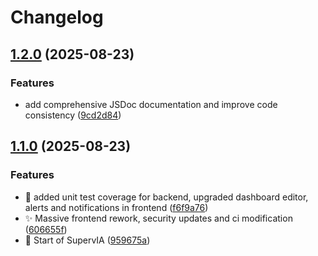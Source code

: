 # Changelog

## [1.2.0](https://github.com/Tadayoshi123/SupervIA/compare/db-service-v1.1.0...db-service-v1.2.0) (2025-08-23)


### Features

* add comprehensive JSDoc documentation and improve code consistency ([9cd2d84](https://github.com/Tadayoshi123/SupervIA/commit/9cd2d84369aad2ae92e03492109bb436d890c7b2))

## [1.1.0](https://github.com/Tadayoshi123/SupervIA/compare/db-service-v1.0.0...db-service-v1.1.0) (2025-08-23)


### Features

* :art: added unit test coverage for backend, upgraded dashboard editor, alerts and notifications in frontend ([f6f9a76](https://github.com/Tadayoshi123/SupervIA/commit/f6f9a76191d06a9762714f6d86227c8a65451278))
* :sparkles: Massive frontend rework, security updates and ci modification ([606655f](https://github.com/Tadayoshi123/SupervIA/commit/606655f3b9595cdccdcb1bf00c2c2ee37da84c28))
* :tada: Start of SupervIA ([959675a](https://github.com/Tadayoshi123/SupervIA/commit/959675a2a53ae25f89d843e4cdc18526896f2fc1))
